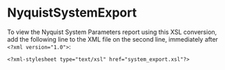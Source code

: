 # NyquistSystemExport

To view the Nyquist System Parameters report using this XSL conversion, add the following line to the XML file on the second line, immediately after `<?xml version="1.0">`:
  ```
  <?xml-stylesheet type="text/xsl" href="system_export.xsl"?>
  ```
